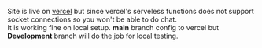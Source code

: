 Site is live on <a href="https://web-node-chat.vercel.app/">vercel</a> but since vercel's serveless functions does not support socket connections so you won't be able to do chat.</br> 
It is working fine on local setup. <b>main</b> branch config to vercel but <b>Development</b> branch will do the job for local testing.
